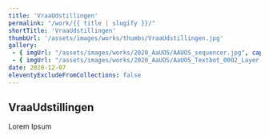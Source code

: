 ```yaml
---
title: 'VraaUdstillingen'
permalink: "/work/{{ title | slugify }}/"
shortTitle: 'VraaUdstillingen'
thumbUrl: '/assets/images/works/thumbs/VraaUdstillingen.jpg'
gallery:
 - { imgUrl: "/assets/images/works/2020_AaUOS/AAUOS_sequencer.jpg", caption: "" }
 - { imgUrl: "/assets/images/works/2020_AaUOS/AaUOS_Textbot_0002_Layer-20.jpg", caption: "" }
date: 2020-12-07
eleventyExcludeFromCollections: false
---
```



<div class="Grid Grid--gutters Grid--full large-Grid--fit">
  <div class="Grid-cell">
    <div class='headerGroup'>
      <h2>VraaUdstillingen</h2>
      <p>Lorem Ipsum</p>
    </div>
  </div>
</div>